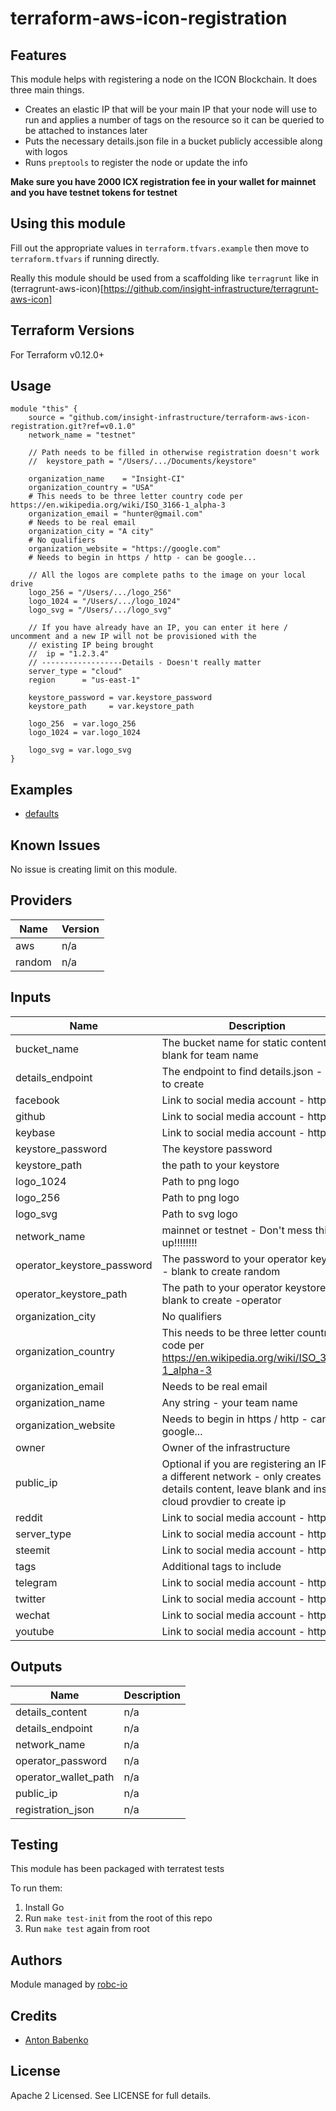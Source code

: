 # terraform-aws-icon-registration

## Features

This module helps with registering a node on the ICON Blockchain. It does three main things.

- Creates an elastic IP that will be your main IP that your node will use to run and applies a number of tags on the
resource so it can be queried to be attached to instances later
- Puts the necessary details.json file in a bucket publicly accessible along with logos
- Runs `preptools` to register the node or update the info

**Make sure you have 2000 ICX registration fee in your wallet for mainnet and you have testnet tokens for testnet**

## Using this module

Fill out the appropriate values in `terraform.tfvars.example` then move to `terraform.tfvars` if running directly.

Really this module should be used from a scaffolding like `terragrunt` like in (terragrunt-aws-icon)[https://github.com/insight-infrastructure/terragrunt-aws-icon]

## Terraform Versions

For Terraform v0.12.0+

## Usage

```hcl
module "this" {
    source = "github.com/insight-infrastructure/terraform-aws-icon-registration.git?ref=v0.1.0"
    network_name = "testnet"

    // Path needs to be filled in otherwise registration doesn't work
    //  keystore_path = "/Users/.../Documents/keystore"

    organization_name    = "Insight-CI"
    organization_country = "USA"
    # This needs to be three letter country code per https://en.wikipedia.org/wiki/ISO_3166-1_alpha-3
    organization_email = "hunter@gmail.com"
    # Needs to be real email
    organization_city = "A city"
    # No qualifiers
    organization_website = "https://google.com"
    # Needs to begin in https / http - can be google...

    // All the logos are complete paths to the image on your local drive
    logo_256 = "/Users/.../logo_256"
    logo_1024 = "/Users/.../logo_1024"
    logo_svg = "/Users/.../logo_svg"

    // If you have already have an IP, you can enter it here / uncomment and a new IP will not be provisioned with the
    // existing IP being brought
    //  ip = "1.2.3.4"
    // ------------------Details - Doesn't really matter
    server_type = "cloud"
    region      = "us-east-1"

    keystore_password = var.keystore_password
    keystore_path     = var.keystore_path

    logo_256  = var.logo_256
    logo_1024 = var.logo_1024

    logo_svg = var.logo_svg
}
```

## Examples

- [defaults](https://github.com/robc-io/terraform-aws-icon-registration/tree/master/examples/defaults)

## Known  Issues
No issue is creating limit on this module.

<!-- BEGINNING OF PRE-COMMIT-TERRAFORM DOCS HOOK -->
## Providers

| Name | Version |
|------|---------|
| aws | n/a |
| random | n/a |

## Inputs

| Name | Description | Type | Default | Required |
|------|-------------|------|---------|:-----:|
| bucket\_name | The bucket name for static content - blank for team name | `string` | `""` | no |
| details\_endpoint | The endpoint to find details.json - blank to create | `string` | `""` | no |
| facebook | Link to social media account - https://... | `string` | `""` | no |
| github | Link to social media account - https://... | `string` | `""` | no |
| keybase | Link to social media account - https://... | `string` | `""` | no |
| keystore\_password | The keystore password | `string` | n/a | yes |
| keystore\_path | the path to your keystore | `string` | n/a | yes |
| logo\_1024 | Path to png logo | `string` | `""` | no |
| logo\_256 | Path to png logo | `string` | `""` | no |
| logo\_svg | Path to svg logo | `string` | `""` | no |
| network\_name | mainnet or testnet - Don't mess this up!!!!!!!! | `string` | `"mainnet"` | no |
| operator\_keystore\_password | The password to your operator keystore - blank to create random | `string` | `""` | no |
| operator\_keystore\_path | The path to your operator keystore - blank to create <keystore-path>-operator | `string` | `""` | no |
| organization\_city | No qualifiers | `string` | `""` | no |
| organization\_country | This needs to be three letter country code per https://en.wikipedia.org/wiki/ISO_3166-1_alpha-3 | `string` | `""` | no |
| organization\_email | Needs to be real email | `string` | `""` | no |
| organization\_name | Any string - your team name | `string` | `""` | no |
| organization\_website | Needs to begin in https / http - can be google... | `string` | `""` | no |
| owner | Owner of the infrastructure | `string` | `"insight"` | no |
| public\_ip | Optional if you are registering an IP from a different network - only creates details content, leave blank and insert cloud provdier to create ip | `string` | `""` | no |
| reddit | Link to social media account - https://... | `string` | `""` | no |
| server\_type | Link to social media account - https://... | `string` | `"cloud"` | no |
| steemit | Link to social media account - https://... | `string` | `""` | no |
| tags | Additional tags to include | `map(string)` | `{}` | no |
| telegram | Link to social media account - https://... | `string` | `""` | no |
| twitter | Link to social media account - https://... | `string` | `""` | no |
| wechat | Link to social media account - https://... | `string` | `""` | no |
| youtube | Link to social media account - https://... | `string` | `""` | no |

## Outputs

| Name | Description |
|------|-------------|
| details\_content | n/a |
| details\_endpoint | n/a |
| network\_name | n/a |
| operator\_password | n/a |
| operator\_wallet\_path | n/a |
| public\_ip | n/a |
| registration\_json | n/a |

<!-- END OF PRE-COMMIT-TERRAFORM DOCS HOOK -->

## Testing
This module has been packaged with terratest tests

To run them:

1. Install Go
2. Run `make test-init` from the root of this repo
3. Run `make test` again from root

## Authors

Module managed by [robc-io](github.com/robc-io)

## Credits

- [Anton Babenko](https://github.com/antonbabenko)

## License

Apache 2 Licensed. See LICENSE for full details.